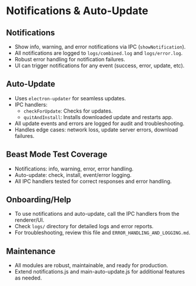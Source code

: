 # Notifications & Auto-Update

## Notifications

- Show info, warning, and error notifications via IPC (`showNotification`).
- All notifications are logged to `logs/combined.log` and `logs/error.log`.
- Robust error handling for notification failures.
- UI can trigger notifications for any event (success, error, update, etc).

## Auto-Update

- Uses `electron-updater` for seamless updates.
- IPC handlers:
  - `checkForUpdate`: Checks for updates.
  - `quitAndInstall`: Installs downloaded update and restarts app.
- All update events and errors are logged for audit and troubleshooting.
- Handles edge cases: network loss, update server errors, download failures.

## Beast Mode Test Coverage

- Notifications: info, warning, error, error handling.
- Auto-update: check, install, event/error logging.
- All IPC handlers tested for correct responses and error handling.

## Onboarding/Help

- To use notifications and auto-update, call the IPC handlers from the renderer/UI.
- Check `logs/` directory for detailed logs and error reports.
- For troubleshooting, review this file and `ERROR_HANDLING_AND_LOGGING.md`.

## Maintenance

- All modules are robust, maintainable, and ready for production.
- Extend notifications.js and main-auto-update.js for additional features as needed.

